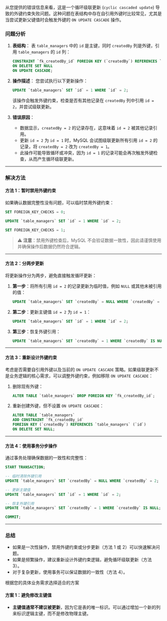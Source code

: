 从您提供的错误信息来看，这是一个循环级联更新 (`cyclic cascaded update`) 导致的外键约束失败问题。这种问题在表结构中存在自引用外键时比较常见，尤其是当尝试更新父键值时会触发外键的 `ON UPDATE CASCADE` 操作。

### **问题分析**

1. **表结构**： 表 `table_managers` 中的 `id` 是主键，同时 `createdBy` 列是外键，引用 `table_managers` 的 `id` 列：
    
    ```sql
    CONSTRAINT `fk_createdBy_id` FOREIGN KEY (`createdBy`) REFERENCES `table_managers` (`id`)
    ON DELETE SET NULL
    ON UPDATE CASCADE;
    ```
    
2. **操作描述**： 您尝试执行以下更新操作：
    
    ```sql
    UPDATE `table_managers` SET `id` = 1 WHERE `id` = 2;
    ```
    
    该操作会触发外键约束，检查是否有其他记录在 `createdBy` 列中引用 `id = 2`，并尝试级联更新。
    
3. **错误原因**：
    
    - 数据显示，`createdBy = 2` 的记录存在，这意味着 `id = 2` 被其他记录引用。
    - 更新 `id = 2` 为 `id = 1` 时，MySQL 会试图级联更新所有引用 `id = 2` 的记录，将 `createdBy = 2` 改为 `createdBy = 1`。
    - 此操作可能导致循环或冲突，因为 `id = 1` 的记录可能会再次触发外键检查，从而产生循环级联更新。

---

### **解决方法**

#### **方法 1：暂时禁用外键约束**

如果确认数据完整性没有问题，可以临时禁用外键约束：

```sql
SET FOREIGN_KEY_CHECKS = 0;

UPDATE `table_managers` SET `id` = 1 WHERE `id` = 2;

SET FOREIGN_KEY_CHECKS = 1;
```

> ⚠️ **注意**：禁用外键检查后，MySQL 不会验证数据一致性，因此请谨慎使用并确保操作后数据仍然符合逻辑。

---

#### **方法 2：分两步更新**

将更新操作分为两步，避免直接触发循环更新：

1. **第一步**：将所有引用 `id = 2` 的记录更新为临时值，例如 `NULL` 或其他未被引用的值：
    
    ```sql
    UPDATE `table_managers` SET `createdBy` = NULL WHERE `createdBy` = 2;
    ```
    
2. **第二步**：更新主键值 `id = 2` 为 `id = 1`：
    
    ```sql
    UPDATE `table_managers` SET `id` = 1 WHERE `id` = 2;
    ```
    
3. **第三步**：恢复外键引用：
    
    ```sql
    UPDATE `table_managers` SET `createdBy` = 1 WHERE `createdBy` IS NULL;
    ```
    

---

#### **方法 3：重新设计外键约束**

考虑是否需要自引用外键以及当前的 `ON UPDATE CASCADE` 策略。如果级联更新不是业务逻辑的核心需求，可以调整外键约束，例如移除 `ON UPDATE CASCADE`：

1. 删除现有外键：
    
    ```sql
    ALTER TABLE `table_managers` DROP FOREIGN KEY `fk_createdBy_id`;
    ```
    
2. 重新创建外键，但不设置 `ON UPDATE CASCADE`：
    
    ```sql
    ALTER TABLE `table_managers`
    ADD CONSTRAINT `fk_createdBy_id`
    FOREIGN KEY (`createdBy`) REFERENCES `table_managers` (`id`)
    ON DELETE SET NULL;
    ```
    

---

#### **方法 4：使用事务分步操作**

通过事务处理确保数据的一致性和完整性：

```sql
START TRANSACTION;

-- 临时清除外键引用
UPDATE `table_managers` SET `createdBy` = NULL WHERE `createdBy` = 2;

-- 更新主键值
UPDATE `table_managers` SET `id` = 1 WHERE `id` = 2;

-- 恢复外键引用
UPDATE `table_managers` SET `createdBy` = 1 WHERE `createdBy` IS NULL;

COMMIT;
```

---

### **总结**

- 如果是一次性操作，禁用外键约束或分步更新（方法 1 或 2）可以快速解决问题。
- 如果是频繁操作，建议重新设计外键约束逻辑，避免循环级联更新（方法 3）。
- 对于复杂更新，使用事务可以保证数据的一致性（方法 4）。

根据您的具体业务需求选择适合的方案



#### **方案 1：避免修改主键值**

- **主键值通常不建议被更新**，因为它是表的唯一标识。可以通过增加一个新的列来标识逻辑主键，而不是修改物理主键。
